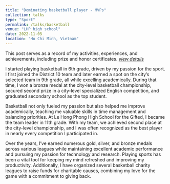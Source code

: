 ```yaml
---
title: "Dominating basketball player - MVPs"
collection: talks
type: "Sport"
permalink: /talks/basketball
venue: "LHP high school"
date: 2022-11-05
location: "Ho Chi Minh, Vietnam"
---
```


This post serves as a record of my activities, experiences, and achievements, including prize and honor certificates. [*view details*](/posts/basketball)

I started playing basketball in 6th grade, driven by my passion for the sport. I first joined the District 10 team and later earned a spot on the city’s selected team in 9th grade, all while excelling academically. During that time, I won a bronze medal at the city-level basketball championship, secured second prize in a city-level specialized English competition, and graduated secondary school as the top student.

Basketball not only fueled my passion but also helped me improve academically, teaching me valuable skills in time management and balancing priorities. At Le Hong Phong High School for the Gifted, I became the team leader in 11th grade. With my team, we achieved second place at the city-level championship, and I was often recognized as the best player in nearly every competition I participated in.

Over the years, I’ve earned numerous gold, silver, and bronze medals across various leagues while maintaining excellent academic performance and pursuing my passion for technology and research. Playing sports has been a vital tool for keeping my mind refreshed and improving my productivity. Additionally, I have organized several basketball charity leagues to raise funds for charitable causes, combining my love for the game with a commitment to giving back.